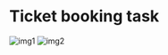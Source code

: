 # Ticket booking task
![img1](https://i.imgur.com/hotRWQ2.png)
![img2](https://i.imgur.com/IM7L2FY.png)